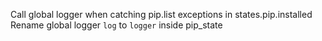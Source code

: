 Call global logger when catching pip.list exceptions in states.pip.installed
Rename global logger `log` to `logger` inside pip_state